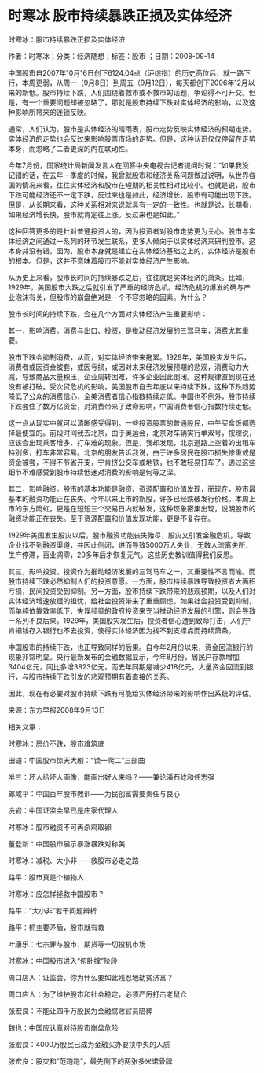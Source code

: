 # 时寒冰  股市持续暴跌正损及实体经济  
  
时寒冰：股市持续暴跌正损及实体经济  
作者：时寒冰；分类：经济随想；标签：股市 ；日期：2008-09-14  
中国股市自2007年10月16日创下6124.04点（沪综指）的历史高位后，就一路下行，本周更弱，从周一（9月8日）到周五（9月12日），每天都创下2006年12月以来的新低。股市持续下跌，人们围绕着救市或不救市的话题，争论得不可开交。但是，有一个重要问题却被忽略了，那就是股市持续下跌对实体经济的影响，以及这种影响所带来的连锁反映。  
通常，人们认为，股市是实体经济的晴雨表，股市走势反映实体经济的预期走势。实体经济的走势也会反过来影响股票市场的走势。但是，这种认识仅仅停留在走势本身，而忽略了二者更深的内在联动性。  
今年7月份，国家统计局新闻发言人在回答中央电视台记者提问时说：“如果我没记错的话，在去年一季度的时候，我曾就股市和经济关系问题做过说明，从世界各国的情况来看，往往实体经济和股市在短期的相关性相对比较小。也就是说，股市下跌可能经济还不一定下跌，反过来也是如此，经济增长，股市有可能出现下跌。但是，从长期来看，这种关系相对来说就具有一定的一致性。也就是说，长期看，如果经济增长快，股市就肯定往上涨。反过来也是如此。”  
这种回答更多的是针对普通投资人的，因为投资者对股市走势更为关心。股市与实体经济之间通过一系列的环节发生联系，更多人倾向于以实体经济来研判股市。这本身并没有错，因为，股市本身就是建立在实体经济基础之上的，实体经济是股市的根本。但是，这并不意味着股市不能对实体经济产生影响。  
从历史上来看，股市长时间的持续暴跌之后，往往就是实体经济的萧条。比如，1929年，美国股市大跌之后就引发了严重的经济危机。经济危机的爆发的确与产业泡沫有关，但股市的崩盘绝对是一个不容忽略的因素。为什么？  
股市长时间的持续下跌，会在几个方面对实体经济产生重要影响：  
其一，影响消费。消费与出口、投资，是推动经济发展的三驾马车，消费尤其重要。  
股市下跌会抑制消费，从而，对实体经济带来拖累。1929年，美国股灾发生后，消费者或因资金被套，或因亏损，或因对未来经济发展预期的悲观，消费动力大减，导致商品大量积压，企业周转困难，许多企业因此倒闭。这种规律直到现在还没有被打破。受次贷危机的影响，美国股市自去年底以来持续下跌，这种下跌趋势降低了公众的消费信心，全美消费者信心指数持续走低。中国也不例外，股市持续下跌套住了数万亿资金，对消费带来了致命影响，中国消费者信心指数持续走低。  
这一点从现实中就可以清晰感受得到。一些投资股票的普通股民，中午买盒饭都选择最便宜的。前段时间我去北京，由于奥运会，北京对车辆实行单双号，按理说，应该会出现乘客增多、打车难的现象。但是，我却发现，北京道路上空着的出租车特别多，打车非常容易。北京的朋友告诉我说，由于许多居民在股市损失惨重或是资金被套，不得不节省开支，宁肯挤公交车或地铁，也不敢轻易打车了。透过这些细节不难感受到股市持续低迷对消费的影响是何等之深。  
其二，影响融资。股市的基本功能是融资、资源配置和价值发现，而现在，股市最基本的融资功能正在丧失。今年以来上市的新股，许多已经跌破发行价格。本周上市的东方雨虹，更是在短短三个交易日内就破发，这种现象密集出现，说明股市的融资功能正在丧失。至于资源配置和价值发现功能，更是不复存在。  
1929年美国发生股灾以后，股市融资功能丧失殆尽，股灾又引发金融危机，导致企业找不到融资渠道，并因此倒闭，进而导致5000万人失业，无数人流离失所，生产停滞，百业凋零，20多年后才恢复元气。这些历史教训值得我们反思。  
其三，影响投资。投资作为推动经济发展的三驾马车之一，其重要性不言而喻。而股市持续下跌必然抑制人们的投资意愿。一方面，股市持续暴跌导致投资者大面积亏损，民间投资受到抑制。另一方面，股市持续下跌带来的悲观预期，以及人们对实体经济增速放缓的担忧，给社会投资带来了重重顾虑。如果社会投资受到抑制，而单纯依靠效率低下、失误频频的政府投资来充当推动经济发展的引擎，则会导致一系列不良后果。1929年，美国股灾发生后，投资者信心遭到致命打击，人们宁肯把钱存入银行也不去投资，使得实体经济因为找不到支撑点而持续萧条。  
中国股市的持续下跌，也正导致同样的后果。自今年2月份以来，资金回流银行的现象非常明显。央行最新发布的金融数据显示，今年8月份，居民户存款增加3404亿元，同比多增3823亿元，而去年同期是减少418亿元，大量资金回流到银行，与股市持续下跌引发的悲观预期有着直接的关系。  
因此，现在有必要对股市持续下跌有可能给实体经济带来的影响作出系统的评估。  
来源：东方早报2008年9月13日  
  
相关文章：  
时寒冰：房价不跌，股市难筑底  
田谴：中国股市惊天大剧：“锁一爬二”三部曲  
唯三：坏人给坏人画像，能画出好人来吗？——兼论潘石屹和任志强  
郎咸平：中国百年股市教训——为民创富需要责任与良心  
冼岩：中国证监会早已是庄家代理人  
时寒冰：股市融资不可再杀鸡取卵  
董登新：中国股市展示暴涨暴跌对称美  
时寒冰：减税、大小非——救股市必走之路  
路平：股市真是个植物人  
时寒冰：应怎样拯救中国股市？  
路平：“大小非”若干问题辨析  
路平：抓主要矛盾，股市就有救  
叶康乐：七宗罪与股市、期货等一切投机市场  
时寒冰：中国股市进入“俯卧撑”阶段  
周口店人：证监会，你为什么要如此残忍地劫贫济富？  
周口店人：为了维护股市和社会稳定，必须严厉打击老鼠仓  
张宏良：不能让四千万股民为金融腐败官员陪葬  
魏也：中国应认真对待股市崩盘危险  
张宏良：4000万股民已成为金融买办要挟中央的人质  
张宏良：股灾和“范跑跑”，最先倒下的两张多米诺骨牌